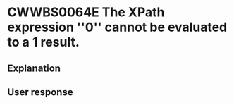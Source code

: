 # CWWBS0064E The XPath expression ''0'' cannot be evaluated to a 1 result.

## Explanation

## User response